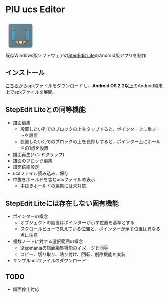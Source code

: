 # PIU ucs Editor
![icon](icon.png)  
既存Windows版ソフトウェアの[StepEdit Lite](http://www.piugame.com/piu.ucs/ucs.intro/ucs.intro.php)のAndroid版アプリを制作

## インストール
[こちら](https://github.com/infhyroyage/PIUucsEditor/raw/master/app/release/app-release.apk)からapkファイルをダウンロードし、**Android OS 2.2以上**のAndroid端末上でapkファイルを展開。

## StepEdit Liteとの同等機能
* 譜面編集
    - 設置したい列でのブロックの上をタップすると、ポインター上に単ノートを設置
    - 設置したい列でのブロックの上を長押しすると、ポインター上にホールドの1点を設置
* 譜面再生(ハンドクラップ)
* 譜面のブロック編集
* 譜面倍率設定
* ucsファイル読み込み、保存
* 中抜きホールドを含むucsファイルの表示
    - 中抜きホールドの編集には未対応

## StepEdit Liteには存在しない固有機能
* ポインターの概念
    * オブジェクトの設置はポインターが示す位置を基準とする
    * スクロールビューで見えている位置と、ポインターが示す位置は異なる点に注意
* 複数ノートに対する選択範囲の概念
    * Stepmaniaの譜面編集機能のイメージと同等
    * コピー、切り取り、貼り付け、回転、削除機能を実装
* サンプルucsファイルのダウンロード

## TODO
* 譜面停止対応
